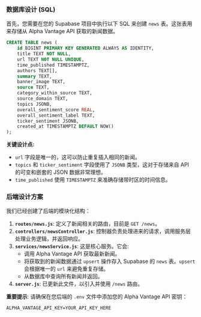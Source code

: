 ### 数据库设计 (SQL)

首先，您需要在您的 Supabase 项目中执行以下 SQL 来创建 `news` 表。这张表用来存储从 Alpha Vantage API 获取的新闻数据。

```sql
CREATE TABLE news (
    id BIGINT PRIMARY KEY GENERATED ALWAYS AS IDENTITY,
    title TEXT NOT NULL,
    url TEXT NOT NULL UNIQUE,
    time_published TIMESTAMPTZ,
    authors TEXT[],
    summary TEXT,
    banner_image TEXT,
    source TEXT,
    category_within_source TEXT,
    source_domain TEXT,
    topics JSONB,
    overall_sentiment_score REAL,
    overall_sentiment_label TEXT,
    ticker_sentiment JSONB,
    created_at TIMESTAMPTZ DEFAULT NOW()
);
```

**关键设计点:**
*   `url` 字段是唯一的，这可以防止重复插入相同的新闻。
*   `topics` 和 `ticker_sentiment` 字段使用了 `JSONB` 类型，这对于存储来自 API 的可变和嵌套的 JSON 数据非常理想。
*   `time_published` 使用 `TIMESTAMPTZ` 来准确存储带时区的时间信息。

### 后端设计方案

我们已经创建了后端的模块化结构：

1.  **`routes/news.js`**: 定义了新闻相关的路由，目前是 `GET /news`。
2.  **`controllers/newsController.js`**: 控制器负责处理进来的请求，调用服务层处理业务逻辑，并返回响应。
3.  **`services/newsService.js`**: 这是核心服务。它会:
    *   调用 Alpha Vantage API 获取最新新闻。
    *   将获取到的新闻数据通过 `upsert` 操作存入 Supabase 的 `news` 表。`upsert` 会根据唯一的 `url` 来避免重复存储。
    *   从数据库中查询所有新闻并返回。
4.  **`server.js`**: 已更新此文件，以引入并使用 `/news` 路由。

**重要提示**: 请确保在您后端的 `.env` 文件中添加您的 Alpha Vantage API 密钥：

```
ALPHA_VANTAGE_API_KEY=YOUR_API_KEY_HERE
```
